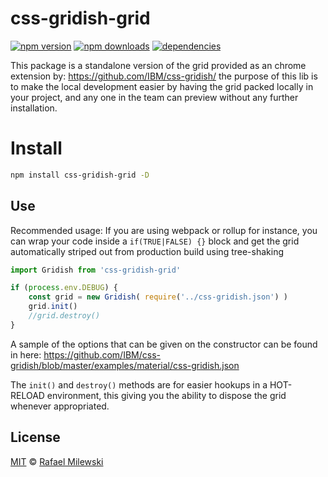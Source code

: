 # css-gridish-grid

[![npm version](https://badge.fury.io/js/css-gridish-grid.svg)](https://badge.fury.io/js/css-gridish-grid)
[![npm downloads](https://img.shields.io/npm/dm/css-gridish-grid.svg)](https://www.npmjs.com/package/css-gridish-grid)
[![dependencies](https://david-dm.org/milewski/css-gridish-grid.svg)](https://www.npmjs.com/package/css-gridish-grid)

This package is a standalone version of the grid provided as an chrome extension by: https://github.com/IBM/css-gridish/ the purpose of this lib is to make the local development easier by having the grid packed locally in your project, and any one in the team can preview without any further installation.  

# Install

```bash
npm install css-gridish-grid -D
```

## Use

Recommended usage: 
If you are using webpack or rollup for instance, you can wrap your code inside a `if(TRUE|FALSE) {}` block and get the grid automatically striped out from production build using tree-shaking

```javascript
import Gridish from 'css-gridish-grid'

if (process.env.DEBUG) {
    const grid = new Gridish( require('../css-gridish.json') )
    grid.init()
    //grid.destroy()
}
```

A sample of the options that can be given on the constructor can be found in here: https://github.com/IBM/css-gridish/blob/master/examples/material/css-gridish.json

The `init()` and `destroy()` methods are for easier hookups in a HOT-RELOAD environment, this giving you the ability to dispose the grid whenever appropriated.

## License

[MIT](LICENSE) © [Rafael Milewski](LICENSE)

